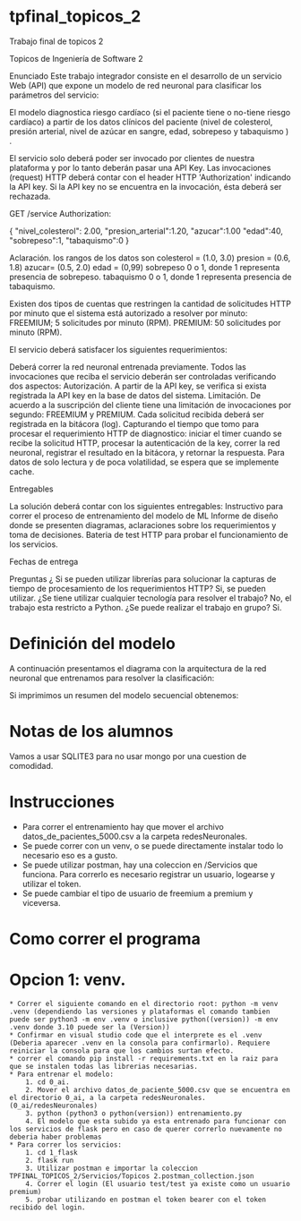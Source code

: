 # tpfinal_topicos_2
Trabajo final de topicos 2


Topicos de Ingeniería de Software 2

Enunciado
Este trabajo integrador consiste en el desarrollo de un servicio Web (API) que expone un modelo de red neuronal para clasificar los parámetros del servicio:

El modelo diagnostica riesgo cardíaco (si el paciente tiene o no-tiene riesgo cardíaco) a partir de los datos clínicos del paciente (nivel de colesterol, presión arterial, nivel de azúcar en sangre, edad, sobrepeso y tabaquismo ) .

El servicio solo deberá poder ser invocado por clientes de nuestra plataforma y por lo tanto deberán pasar una API Key.  Las invocaciones (request) HTTP deberá contar con el header HTTP 'Authorization' indicando la API key.  Si la API key no se encuentra en la invocación, ésta deberá ser rechazada.

GET /service
Authorization: <API Key generada>

{
"nivel_colesterol": 2.00,
"presion_arterial":1.20,
"azucar":1.00
"edad":40,
"sobrepeso":1,
"tabaquismo":0
}

Aclaración. los rangos de los datos son
colesterol =  (1.0, 3.0)
presion = (0.6, 1.8)
azucar= (0.5, 2.0)
edad = (0,99)
sobrepeso 0 o 1, donde 1 representa presencia de sobrepeso.
tabaquismo 0 o 1, donde 1 representa presencia de tabaquismo.


Existen dos tipos de cuentas que restringen la cantidad de solicitudes HTTP por minuto que el sistema está autorizado a resolver por minuto:
FREEMIUM; 5 solicitudes por minuto (RPM).
PREMIUM: 50 solicitudes por minuto (RPM).

El servicio deberá satisfacer los siguientes requerimientos:

Deberá correr la red neuronal entrenada previamente.
Todos las  invocaciones que reciba el servicio deberán ser controladas verificando dos aspectos:
Autorización. A partir de la API key, se verifica si exista registrada la API key en la base de datos del sistema.
Limitación. De acuerdo a la suscripción del cliente tiene una limitación de invocaciones por segundo: FREEMIUM y PREMIUM.
Cada solicitud recibida deberá ser registrada en la bitácora (log). Capturando el tiempo que tomo para procesar el requerimiento HTTP de diagnostico: iniciar el timer cuando se recibe la solicitud HTTP, procesar la autenticación de la key, correr la red neuronal, registrar el resultado en la bitácora, y retornar la respuesta.
Para datos de solo lectura y de poca volatilidad, se espera que se implemente cache.


Entregables

La solución deberá contar con los siguientes entregables:
Instructivo para correr el proceso de entrenamiento del modelo de ML
Informe de diseño donde se presenten diagramas, aclaraciones sobre los requerimientos y toma de decisiones.
Bateria de test HTTP para probar el funcionamiento de los servicios.

Fechas de entrega



Preguntas
¿ Si se pueden utilizar librerías para solucionar la capturas de tiempo de procesamiento de los requerimientos HTTP?
Si, se pueden utilizar.
¿Se tiene utilizar cualquier tecnología para resolver el trabajo?
No, el trabajo esta restricto a Python.
¿Se puede realizar el trabajo en grupo?
Si.
 


# Definición del modelo

A continuación presentamos el diagrama con la arquitectura de la red neuronal que entrenamos para resolver la clasificación: 


Si imprimimos un resumen del modelo secuencial obtenemos: 



# Notas de los alumnos

Vamos a usar SQLITE3 para no usar mongo por una cuestion de comodidad.

# Instrucciones
* Para correr el entrenamiento hay que mover el archivo datos_de_pacientes_5000.csv a la carpeta redesNeuronales.
* Se puede correr con un venv, o se puede directamente instalar todo lo necesario eso es a gusto.
* Se puede utilizar postman, hay una coleccion en /Servicios que funciona. Para correrlo es necesario registrar un usuario, logearse y utilizar el token.
* Se puede cambiar el tipo de usuario de freemium a premium y viceversa.

# Como correr el programa
# Opcion 1: venv.
    * Correr el siguiente comando en el directorio root: python -m venv .venv (dependiendo las versiones y plataformas el comando tambien puede ser python3 -m env .venv o inclusive python((version)) -m env .venv donde 3.10 puede ser la (Version))
    * Confirmar en visual studio code que el interprete es el .venv (Deberia aparecer .venv en la consola para confirmarlo). Requiere reiniciar la consola para que los cambios surtan efecto.
    * correr el comando pip install -r requirements.txt en la raiz para que se instalen todas las librerias necesarias.
    * Para entrenar el modelo: 
        1. cd 0_ai.
        2. Mover el archivo datos_de_paciente_5000.csv que se encuentra en el directorio 0_ai, a la carpeta redesNeuronales. (0_ai/redesNeuronales)
        3. python (python3 o python(version)) entrenamiento.py
        4. El modelo que esta subido ya esta entrenado para funcionar con los servicios de flask pero en caso de querer correrlo nuevamente no deberia haber problemas
    * Para correr los servicios:
        1. cd 1_flask
        2. flask run
        3. Utilizar postman e importar la coleccion TPFINAL_TOPICOS_2/Servicios/Topicos 2.postman_collection.json
        4. Correr el login (El usuario test/test ya existe como un usuario premium)
        5. probar utilizando en postman el token bearer con el token recibido del login.

